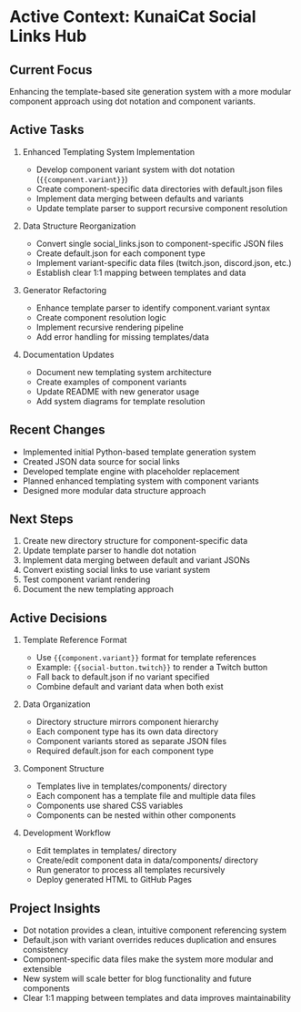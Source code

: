 # Active Context: KunaiCat Social Links Hub

## Current Focus
Enhancing the template-based site generation system with a more modular component approach using dot notation and component variants.

## Active Tasks
1. Enhanced Templating System Implementation
   - Develop component variant system with dot notation (`{{component.variant}}`)
   - Create component-specific data directories with default.json files
   - Implement data merging between defaults and variants
   - Update template parser to support recursive component resolution

2. Data Structure Reorganization
   - Convert single social_links.json to component-specific JSON files
   - Create default.json for each component type
   - Implement variant-specific data files (twitch.json, discord.json, etc.)
   - Establish clear 1:1 mapping between templates and data

3. Generator Refactoring
   - Enhance template parser to identify component.variant syntax
   - Create component resolution logic
   - Implement recursive rendering pipeline
   - Add error handling for missing templates/data

4. Documentation Updates
   - Document new templating system architecture
   - Create examples of component variants
   - Update README with new generator usage
   - Add system diagrams for template resolution

## Recent Changes
- Implemented initial Python-based template generation system
- Created JSON data source for social links
- Developed template engine with placeholder replacement
- Planned enhanced templating system with component variants
- Designed more modular data structure approach

## Next Steps
1. Create new directory structure for component-specific data
2. Update template parser to handle dot notation
3. Implement data merging between default and variant JSONs
4. Convert existing social links to use variant system
5. Test component variant rendering
6. Document the new templating approach

## Active Decisions
1. Template Reference Format
   - Use `{{component.variant}}` format for template references
   - Example: `{{social-button.twitch}}` to render a Twitch button
   - Fall back to default.json if no variant specified
   - Combine default and variant data when both exist

2. Data Organization
   - Directory structure mirrors component hierarchy
   - Each component type has its own data directory
   - Component variants stored as separate JSON files
   - Required default.json for each component type

3. Component Structure
   - Templates live in templates/components/ directory
   - Each component has a template file and multiple data files
   - Components use shared CSS variables
   - Components can be nested within other components

4. Development Workflow
   - Edit templates in templates/ directory
   - Create/edit component data in data/components/ directory
   - Run generator to process all templates recursively
   - Deploy generated HTML to GitHub Pages

## Project Insights
- Dot notation provides a clean, intuitive component referencing system
- Default.json with variant overrides reduces duplication and ensures consistency
- Component-specific data files make the system more modular and extensible
- New system will scale better for blog functionality and future components
- Clear 1:1 mapping between templates and data improves maintainability 